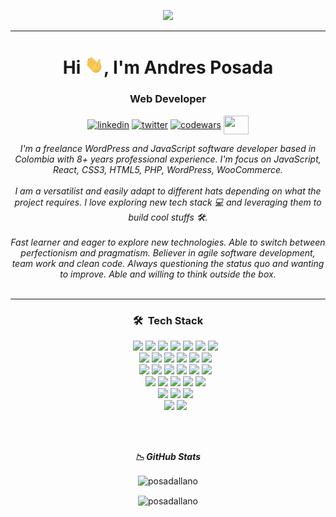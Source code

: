 <p align="center">
  <img src="https://user-images.githubusercontent.com/16785292/121385307-9e731780-c90e-11eb-8896-47d98797b4d4.png"/>
</p>
<hr>
<h1 align="center">Hi <img src="https://raw.githubusercontent.com/ABSphreak/ABSphreak/master/gifs/Hi.gif" width="30px">, I'm Andres Posada</h1>
<h3 align="center">Web Developer</h3>
<p align="center">
<a href="https://www.linkedin.com/in/aksia/" target="blank"><img align="center" src="https://cdn.jsdelivr.net/npm/simple-icons@3.0.1/icons/linkedin.svg" alt="linkedin" height="30" width="40" /></a>
<a href="https://twitter.com/andresposallano" target="blank"><img align="center" src="https://cdn.jsdelivr.net/npm/simple-icons@3.0.1/icons/twitter.svg" alt="twitter" height="30" width="40" /></a>
<a href="https://www.codewars.com/users/posadallano/completed" target="blank"><img align="center" src="https://cdn.jsdelivr.net/npm/simple-icons@3.13.0/icons/codewars.svg" alt="codewars" height="30" width="40" /></a>
<a href = "mailto: posadallano2@gmail.com"><img align="center" src="https://simpleicons.org/icons/gmail.svg" height="30" width="40" /></a>
</p>

<p align="center">
  <em>
    I'm a freelance WordPress and JavaScript software developer based in Colombia with 8+ years professional experience. I'm focus on JavaScript, React, CSS3, HTML5, PHP, WordPress, WooCommerce.<br> 
    <br>
    I am a versatilist and easily adapt to different hats depending on what the project requires. I love exploring new tech stack 💻 and leveraging them to build cool stuffs 🛠️.<br>
    <br>
    Fast learner and eager to explore new technologies. Able to switch between perfectionism and pragmatism. Believer in agile software development, team work and clean code. Always questioning the status quo and wanting to improve. Able and willing to think outside the box.<br>
  </em> 
  <br>
</p>

<hr>
<h3 align="center">🛠 &nbsp;Tech Stack</h3>

<p align="center">
  <ul align="center">
    <img src="https://img.shields.io/badge/javascript%20-%23323330.svg?&style=for-the-badge&logo=javascript&logoColor=%23F7DF1E"/>
    <img src="https://img.shields.io/badge/css3%20-%231572B6.svg?&style=for-the-badge&logo=css3&logoColor=white"/>
    <img src="https://img.shields.io/badge/react%20-%2320232a.svg?&style=for-the-badge&logo=react&logoColor=%2361DAFB"/>
    <img src="https://img.shields.io/badge/wordpress%20-21759B.svg?&style=for-the-badge&logo=wordpress&logoColor=white"/>
    <img src="https://img.shields.io/badge/php-%23777BB4.svg?&style=for-the-badge&logo=php&logoColor=white"/>
    <img src="https://img.shields.io/badge/woocommerce%20-96588A.svg?&style=for-the-badge&logo=woo&logoColor=white"/>
    <img src="https://img.shields.io/badge/html5%20-%23E34F26.svg?&style=for-the-badge&logo=html5&logoColor=white"/>
    <br>
    <img src="https://img.shields.io/badge/sass%20-hotpink.svg?&style=for-the-badge&logo=sass&logoColor=white"/>
    <img src="https://img.shields.io/badge/hubspot%20-FF7A59.svg?&style=for-the-badge&logo=hubspot&logoColor=white"/>
    <img src="https://img.shields.io/badge/shopify%20-7AB55C.svg?&style=for-the-badge&logo=shopify&logoColor=white"/>
    <img src="https://img.shields.io/badge/bootstrap%20-7952B3.svg?&style=for-the-badge&logo=bootstrap&logoColor=white"/>
    <img src="https://img.shields.io/badge/StyledComponents%20-DB7093.svg?&style=for-the-badge&logo=styled-components&logoColor=black"/>
    <img src="https://img.shields.io/badge/redux%20-764ABC.svg?&style=for-the-badge&logo=redux&logoColor=black"/>
    <br>
    <img src="https://img.shields.io/badge/gulp%20-CF4647.svg?&style=for-the-badge&logo=gulp&logoColor=F9DC3E"/>
    <img src="https://img.shields.io/badge/git%20-%23F05033.svg?&style=for-the-badge&logo=git&logoColor=white"/>
    <img src="https://img.shields.io/badge/postman%20-FF6C37.svg?&style=for-the-badge&logo=postman&logoColor=white"/>
    <img src="https://img.shields.io/badge/chrome_dev_tools%20-4285F4.svg?&style=for-the-badge&logo=google-chrome&logoColor=FFFFFF"/>
    <img src="https://img.shields.io/badge/npm%20-CB3837.svg?&style=for-the-badge&logo=npm&logoColor=white"/>
    <img src="https://img.shields.io/badge/vscode%20-007ACC.svg?&style=for-the-badge&logo=visual-studio-code&logoColor=white"/>
    <br>
    <img src="https://img.shields.io/badge/mysql%20-4479A1.svg?&style=for-the-badge&logo=mysql&logoColor=white"/>
    <img src="https://img.shields.io/badge/wpengine%20-40BAC8.svg?&style=for-the-badge&logo=wp-engine&logoColor=white"/>
    <img src="https://img.shields.io/badge/macos%20-999999.svg?&style=for-the-badge&logo=apple&logoColor=white"/>
    <img src="https://img.shields.io/badge/linux%20-FCC624.svg?&style=for-the-badge&logo=linux&logoColor=black"/>
    <img src="https://img.shields.io/badge/babel%20-%23323330.svg?&style=for-the-badge&logo=babel&logoColor=F9DC3E"/>
    <br>
    <img src="https://img.shields.io/badge/ps%20-31A8FF.svg?&style=for-the-badge&logo=adobe-photoshop&logoColor=white"/>
    <img src="https://img.shields.io/badge/tailwindcss%20-38B2AC.svg?&style=for-the-badge&logo=tailwind-css&logoColor=white"/>
    <img src="https://img.shields.io/badge/scrum%20-009FDA.svg?&style=for-the-badge&logo=scrum-alliance&logoColor=white"/>
    <br>
    <img src="https://img.shields.io/badge/figma%20-%23F24E1E.svg?&style=for-the-badge&logo=figma&logoColor=white"/>
    <img src="https://img.shields.io/badge/sketch%20-F7B500.svg?&style=for-the-badge&logo=sketch&logoColor=black"/>

  </ul>
</p>

<br>
<br>
<p align="center">
  <p align="center">
 <i><b>📉 GitHub Stats</b></i></p>
<p align="center"><img align="center" src="https://github-readme-stats.vercel.app/api/top-langs?username=posadallano&show_icons=true&locale=en" alt="posadallano" /></p>

<p align="center"><img align="center" src="https://github-readme-stats.vercel.app/api?username=posadallano&show_icons=true&locale=en" alt="posadallano" width="410" /></p>

</p>

